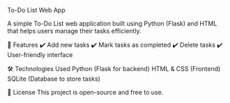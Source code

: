  To-Do List Web App

 
A simple To-Do List web application built using Python (Flask) and HTML that helps users manage their tasks efficiently.

🚀 Features
✔️ Add new tasks
✔️ Mark tasks as completed
✔️ Delete tasks
✔️ User-friendly interface

🛠️ Technologies Used
Python (Flask for backend)
HTML & CSS (Frontend)
SQLite (Database to store tasks)


📜 License
This project is open-source and free to use.
